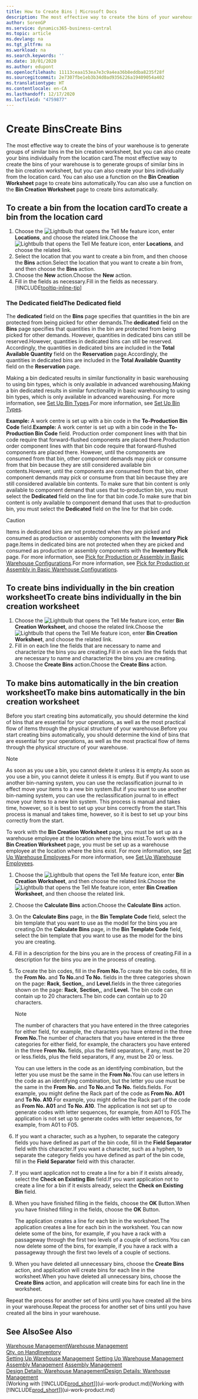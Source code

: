 ```yaml
---
title: How to Create Bins | Microsoft Docs
description: The most effective way to create the bins of your warehouse is to generate groups of similar bins in the bin creation worksheet, but you can also create your bins individually.
author: SorenGP
ms.service: dynamics365-business-central
ms.topic: article
ms.devlang: na
ms.tgt_pltfrm: na
ms.workload: na
ms.search.keywords: ''
ms.date: 10/01/2020
ms.author: edupont
ms.openlocfilehash: 11113ceaa153ea7e3c9a4ea36b8eddba8235f28f
ms.sourcegitcommit: 2e7307fbe1eb3b34d0ad9356226a19409054a402
ms.translationtype: HT
ms.contentlocale: en-CA
ms.lasthandoff: 12/17/2020
ms.locfileid: "4759877"
---
```

# <a name="create-bins"></a><span data-ttu-id="56e55-103">Create Bins</span><span class="sxs-lookup"><span data-stu-id="56e55-103">Create Bins</span></span>
<span data-ttu-id="56e55-104">The most effective way to create the bins of your warehouse is to generate groups of similar bins in the bin creation worksheet, but you can also create your bins individually from the location card.</span><span class="sxs-lookup"><span data-stu-id="56e55-104">The most effective way to create the bins of your warehouse is to generate groups of similar bins in the bin creation worksheet, but you can also create your bins individually from the location card.</span></span> <span data-ttu-id="56e55-105">You can also use a function on the **Bin Creation Worksheet** page to create bins automatically.</span><span class="sxs-lookup"><span data-stu-id="56e55-105">You can also use a function on the **Bin Creation Worksheet** page to create bins automatically.</span></span>  

## <a name="to-create-a-bin-from-the-location-card"></a><span data-ttu-id="56e55-106">To create a bin from the location card</span><span class="sxs-lookup"><span data-stu-id="56e55-106">To create a bin from the location card</span></span>  
1.  <span data-ttu-id="56e55-107">Choose the ![Lightbulb that opens the Tell Me feature](media/ui-search/search_small.png "Tell me what you want to do") icon, enter **Locations**, and choose the related link.</span><span class="sxs-lookup"><span data-stu-id="56e55-107">Choose the ![Lightbulb that opens the Tell Me feature](media/ui-search/search_small.png "Tell me what you want to do") icon, enter **Locations**, and choose the related link.</span></span>  
2.  <span data-ttu-id="56e55-108">Select the location that you want to create a bin from, and then choose the **Bins** action.</span><span class="sxs-lookup"><span data-stu-id="56e55-108">Select the location that you want to create a bin from, and then choose the **Bins** action.</span></span>  
3. <span data-ttu-id="56e55-109">Choose the **New** action.</span><span class="sxs-lookup"><span data-stu-id="56e55-109">Choose the **New** action.</span></span>
4. <span data-ttu-id="56e55-110">Fill in the fields as necessary.</span><span class="sxs-lookup"><span data-stu-id="56e55-110">Fill in the fields as necessary.</span></span> [!INCLUDE[tooltip-inline-tip](includes/tooltip-inline-tip_md.md)]

### <a name="the-dedicated-field"></a><span data-ttu-id="56e55-111">The Dedicated field</span><span class="sxs-lookup"><span data-stu-id="56e55-111">The Dedicated field</span></span>
<span data-ttu-id="56e55-112">The **dedicated** field on the **Bins** page specifies that quantities in the bin are protected from being picked for other demands.</span><span class="sxs-lookup"><span data-stu-id="56e55-112">The **dedicated** field on the **Bins** page specifies that quantities in the bin are protected from being picked for other demands.</span></span> <span data-ttu-id="56e55-113">However, quantities in dedicated bins can still be reserved.</span><span class="sxs-lookup"><span data-stu-id="56e55-113">However, quantities in dedicated bins can still be reserved.</span></span> <span data-ttu-id="56e55-114">Accordingly, the quantities in dedicated bins are included in the **Total Available Quantity** field on the **Reservation** page.</span><span class="sxs-lookup"><span data-stu-id="56e55-114">Accordingly, the quantities in dedicated bins are included in the **Total Available Quantity** field on the **Reservation** page.</span></span>

<span data-ttu-id="56e55-115">Making a bin dedicated results in similar functionality in basic warehousing to using bin types, which is only available in advanced warehousing.</span><span class="sxs-lookup"><span data-stu-id="56e55-115">Making a bin dedicated results in similar functionality in basic warehousing to using bin types, which is only available in advanced warehousing.</span></span> <span data-ttu-id="56e55-116">For more information, see [Set Up Bin Types](warehouse-how-to-set-up-bin-types.md).</span><span class="sxs-lookup"><span data-stu-id="56e55-116">For more information, see [Set Up Bin Types](warehouse-how-to-set-up-bin-types.md).</span></span>

<span data-ttu-id="56e55-117">**Example:** A work centre is set up with a bin code in the **To-Production Bin Code** field.</span><span class="sxs-lookup"><span data-stu-id="56e55-117">**Example:** A work center is set up with a bin code in the **To-Production Bin Code** field.</span></span> <span data-ttu-id="56e55-118">Production order component lines with that bin code require that forward-flushed components are placed there.</span><span class="sxs-lookup"><span data-stu-id="56e55-118">Production order component lines with that bin code require that forward-flushed components are placed there.</span></span> <span data-ttu-id="56e55-119">However, until the components are consumed from that bin, other component demands may pick or consume from that bin because they are still considered available bin contents.</span><span class="sxs-lookup"><span data-stu-id="56e55-119">However, until the components are consumed from that bin, other component demands may pick or consume from that bin because they are still considered available bin contents.</span></span> <span data-ttu-id="56e55-120">To make sure that bin content is only available to component demand that uses that to-production bin, you must select the **Dedicated** field on the line for that bin code.</span><span class="sxs-lookup"><span data-stu-id="56e55-120">To make sure that bin content is only available to component demand that uses that to-production bin, you must select the **Dedicated** field on the line for that bin code.</span></span>

> [!Caution]
> <span data-ttu-id="56e55-121">Items in dedicated bins are not protected when they are picked and consumed as production or assembly components with the **Inventory Pick** page.</span><span class="sxs-lookup"><span data-stu-id="56e55-121">Items in dedicated bins are not protected when they are picked and consumed as production or assembly components with the **Inventory Pick** page.</span></span> <span data-ttu-id="56e55-122">For more information, see [Pick for Production or Assembly in Basic Warehouse Configurations](warehouse-how-to-pick-for-production.md).</span><span class="sxs-lookup"><span data-stu-id="56e55-122">For more information, see [Pick for Production or Assembly in Basic Warehouse Configurations](warehouse-how-to-pick-for-production.md).</span></span>

## <a name="to-create-bins-individually-in-the-bin-creation-worksheet"></a><span data-ttu-id="56e55-123">To create bins individually in the bin creation worksheet</span><span class="sxs-lookup"><span data-stu-id="56e55-123">To create bins individually in the bin creation worksheet</span></span>  
1.  <span data-ttu-id="56e55-124">Choose the ![Lightbulb that opens the Tell Me feature](media/ui-search/search_small.png "Tell me what you want to do") icon, enter **Bin Creation Worksheet**, and choose the related link.</span><span class="sxs-lookup"><span data-stu-id="56e55-124">Choose the ![Lightbulb that opens the Tell Me feature](media/ui-search/search_small.png "Tell me what you want to do") icon, enter **Bin Creation Worksheet**, and choose the related link.</span></span>  
2.  <span data-ttu-id="56e55-125">Fill in on each line the fields that are necessary to name and characterize the bins you are creating.</span><span class="sxs-lookup"><span data-stu-id="56e55-125">Fill in on each line the fields that are necessary to name and characterize the bins you are creating.</span></span>  
3.  <span data-ttu-id="56e55-126">Choose the **Create Bins** action.</span><span class="sxs-lookup"><span data-stu-id="56e55-126">Choose the **Create Bins** action.</span></span>  

## <a name="to-make-bins-automatically-in-the-bin-creation-worksheet"></a><span data-ttu-id="56e55-127">To make bins automatically in the bin creation worksheet</span><span class="sxs-lookup"><span data-stu-id="56e55-127">To make bins automatically in the bin creation worksheet</span></span>  
<span data-ttu-id="56e55-128">Before you start creating bins automatically, you should determine the kind of bins that are essential for your operations, as well as the most practical flow of items through the physical structure of your warehouse.</span><span class="sxs-lookup"><span data-stu-id="56e55-128">Before you start creating bins automatically, you should determine the kind of bins that are essential for your operations, as well as the most practical flow of items through the physical structure of your warehouse.</span></span>  

> [!NOTE]  
>  <span data-ttu-id="56e55-129">As soon as you use a bin, you cannot delete it unless it is empty.</span><span class="sxs-lookup"><span data-stu-id="56e55-129">As soon as you use a bin, you cannot delete it unless it is empty.</span></span> <span data-ttu-id="56e55-130">But if you want to use another bin-naming system, you can use the reclassification journal to in effect move your items to a new bin system.</span><span class="sxs-lookup"><span data-stu-id="56e55-130">But if you want to use another bin-naming system, you can use the reclassification journal to in effect move your items to a new bin system.</span></span> <span data-ttu-id="56e55-131">This process is manual and takes time, however, so it is best to set up your bins correctly from the start.</span><span class="sxs-lookup"><span data-stu-id="56e55-131">This process is manual and takes time, however, so it is best to set up your bins correctly from the start.</span></span>  

<span data-ttu-id="56e55-132">To work with the **Bin Creation Worksheet** page, you must be set up as a warehouse employee at the location where the bins exist.</span><span class="sxs-lookup"><span data-stu-id="56e55-132">To work with the **Bin Creation Worksheet** page, you must be set up as a warehouse employee at the location where the bins exist.</span></span> <span data-ttu-id="56e55-133">For more information, see [Set Up Warehouse Employees](warehouse-how-to-set-up-warehouse-employees.md).</span><span class="sxs-lookup"><span data-stu-id="56e55-133">For more information, see [Set Up Warehouse Employees](warehouse-how-to-set-up-warehouse-employees.md).</span></span>    

1.  <span data-ttu-id="56e55-134">Choose the ![Lightbulb that opens the Tell Me feature](media/ui-search/search_small.png "Tell me what you want to do") icon, enter **Bin Creation Worksheet**, and then choose the related link.</span><span class="sxs-lookup"><span data-stu-id="56e55-134">Choose the ![Lightbulb that opens the Tell Me feature](media/ui-search/search_small.png "Tell me what you want to do") icon, enter **Bin Creation Worksheet**, and then choose the related link.</span></span>  
2.  <span data-ttu-id="56e55-135">Choose the **Calculate Bins** action.</span><span class="sxs-lookup"><span data-stu-id="56e55-135">Choose the **Calculate Bins** action.</span></span>
3. <span data-ttu-id="56e55-136">On the **Calculate Bins** page, in the **Bin Template Code** field, select the bin template that you want to use as the model for the bins you are creating.</span><span class="sxs-lookup"><span data-stu-id="56e55-136">On the **Calculate Bins** page, in the **Bin Template Code** field, select the bin template that you want to use as the model for the bins you are creating.</span></span>
4.  <span data-ttu-id="56e55-137">Fill in a description for the bins you are in the process of creating.</span><span class="sxs-lookup"><span data-stu-id="56e55-137">Fill in a description for the bins you are in the process of creating.</span></span>  
5.  <span data-ttu-id="56e55-138">To create the bin codes, fill in the **From No.**</span><span class="sxs-lookup"><span data-stu-id="56e55-138">To create the bin codes, fill in the **From No.**</span></span> <span data-ttu-id="56e55-139">and **To No.**</span><span class="sxs-lookup"><span data-stu-id="56e55-139">and **To No.**</span></span> <span data-ttu-id="56e55-140">fields in the three categories shown on the page: **Rack**, **Section,**, and **Level.**</span><span class="sxs-lookup"><span data-stu-id="56e55-140">fields in the three categories shown on the page: **Rack**, **Section,**, and **Level.**</span></span> <span data-ttu-id="56e55-141">The bin code can contain up to 20 characters.</span><span class="sxs-lookup"><span data-stu-id="56e55-141">The bin code can contain up to 20 characters.</span></span>  

    > [!NOTE]  
    >  <span data-ttu-id="56e55-142">The number of characters that you have entered in the three categories for either field, for example, the characters you have entered in the three **From No.**</span><span class="sxs-lookup"><span data-stu-id="56e55-142">The number of characters that you have entered in the three categories for either field, for example, the characters you have entered in the three **From No.**</span></span> <span data-ttu-id="56e55-143">fields, plus the field separators, if any, must be 20 or less.</span><span class="sxs-lookup"><span data-stu-id="56e55-143">fields, plus the field separators, if any, must be 20 or less.</span></span>  

     <span data-ttu-id="56e55-144">You can use letters in the code as an identifying combination, but the letter you use must be the same in the **From No.**</span><span class="sxs-lookup"><span data-stu-id="56e55-144">You can use letters in the code as an identifying combination, but the letter you use must be the same in the **From No.**</span></span> <span data-ttu-id="56e55-145">and **To No.**</span><span class="sxs-lookup"><span data-stu-id="56e55-145">and **To No.**</span></span> <span data-ttu-id="56e55-146">fields.</span><span class="sxs-lookup"><span data-stu-id="56e55-146">fields.</span></span> <span data-ttu-id="56e55-147">For example, you might define the Rack part of the code as **From No. A01** and **To No. A10**.</span><span class="sxs-lookup"><span data-stu-id="56e55-147">For example, you might define the Rack part of the code as **From No. A01** and **To No. A10**.</span></span> <span data-ttu-id="56e55-148">The application is not set up to generate codes with letter sequences, for example, from A01 to F05.</span><span class="sxs-lookup"><span data-stu-id="56e55-148">The application is not set up to generate codes with letter sequences, for example, from A01 to F05.</span></span>  

6.  <span data-ttu-id="56e55-149">If you want a character, such as a hyphen, to separate the category fields you have defined as part of the bin code, fill in the **Field Separator** field with this character.</span><span class="sxs-lookup"><span data-stu-id="56e55-149">If you want a character, such as a hyphen, to separate the category fields you have defined as part of the bin code, fill in the **Field Separator** field with this character.</span></span>  
7.  <span data-ttu-id="56e55-150">If you want application not to create a line for a bin if it exists already, select the **Check on Existing Bin** field.</span><span class="sxs-lookup"><span data-stu-id="56e55-150">If you want application not to create a line for a bin if it exists already, select the **Check on Existing Bin** field.</span></span>  
8. <span data-ttu-id="56e55-151">When you have finished filling in the fields, choose the **OK** Button.</span><span class="sxs-lookup"><span data-stu-id="56e55-151">When you have finished filling in the fields, choose the **OK** Button.</span></span>

    <span data-ttu-id="56e55-152">The application creates a line for each bin in the worksheet.</span><span class="sxs-lookup"><span data-stu-id="56e55-152">The application creates a line for each bin in the worksheet.</span></span> <span data-ttu-id="56e55-153">You can now delete some of the bins, for example, if you have a rack with a passageway through the first two levels of a couple of sections.</span><span class="sxs-lookup"><span data-stu-id="56e55-153">You can now delete some of the bins, for example, if you have a rack with a passageway through the first two levels of a couple of sections.</span></span>  

9. <span data-ttu-id="56e55-154">When you have deleted all unnecessary bins, choose the **Create Bins** action, and application will create bins for each line in the worksheet.</span><span class="sxs-lookup"><span data-stu-id="56e55-154">When you have deleted all unnecessary bins, choose the **Create Bins** action, and application will create bins for each line in the worksheet.</span></span>  

<span data-ttu-id="56e55-155">Repeat the process for another set of bins until you have created all the bins in your warehouse.</span><span class="sxs-lookup"><span data-stu-id="56e55-155">Repeat the process for another set of bins until you have created all the bins in your warehouse.</span></span>  

## <a name="see-also"></a><span data-ttu-id="56e55-156">See Also</span><span class="sxs-lookup"><span data-stu-id="56e55-156">See Also</span></span>  
[<span data-ttu-id="56e55-157">Warehouse Management</span><span class="sxs-lookup"><span data-stu-id="56e55-157">Warehouse Management</span></span>](warehouse-manage-warehouse.md)  
[<span data-ttu-id="56e55-158">Qty. on Hand</span><span class="sxs-lookup"><span data-stu-id="56e55-158">Inventory</span></span>](inventory-manage-inventory.md)  
<span data-ttu-id="56e55-159">[Setting Up Warehouse Management](warehouse-setup-warehouse.md)   </span><span class="sxs-lookup"><span data-stu-id="56e55-159">[Setting Up Warehouse Management](warehouse-setup-warehouse.md)   </span></span>  
<span data-ttu-id="56e55-160">[Assembly Management](assembly-assemble-items.md)  </span><span class="sxs-lookup"><span data-stu-id="56e55-160">[Assembly Management](assembly-assemble-items.md)  </span></span>  
[<span data-ttu-id="56e55-161">Design Details: Warehouse Management</span><span class="sxs-lookup"><span data-stu-id="56e55-161">Design Details: Warehouse Management</span></span>](design-details-warehouse-management.md)  
<span data-ttu-id="56e55-162">[Working with [!INCLUDE[prod_short](includes/prod_short.md)]](ui-work-product.md)</span><span class="sxs-lookup"><span data-stu-id="56e55-162">[Working with [!INCLUDE[prod_short](includes/prod_short.md)]](ui-work-product.md)</span></span>
